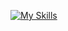 [![My Skills](https://skillicons.dev/icons?i=react,nextjs,js,ts,unity,cpp,tailwind,discord,python,fastapi,mongodb)](https://skillicons.dev)
